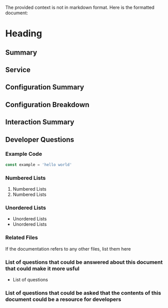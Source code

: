 The provided context is not in markdown format. Here is the formatted document:

# Heading

## Summary
<brief overview of the file and all its major components>

## Service
<describe the service that this configuration file is for>

## Configuration Summary
<describe how this config is setup relative to the default settings>

## Configuration Breakdown
<list out each config paramter and its potentail effect on the application>

## Interaction Summary
<a summary of how the configration could interact with the rest of the application>

## Developer Questions
<a list of questions Developers working with this component may have the following questions when debugging or changing this file>

### Example Code
```javascript
const example = 'hello world'
```

### Numbered Lists
1. Numbered Lists
2. Numbered Lists

### Unordered Lists
- Unordered Lists
- Unordered Lists

### Related Files
If the documentation refers to any other files, list them here

### List of questions that could be answered about this document that could make it more usful
- List of questions

### List of questions that could be asked that the contents of this document could be a resource for developers
